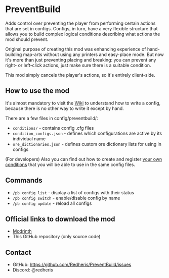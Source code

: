 # PreventBuild

Adds control over preventing the player from performing certain actions that are set in configs. Configs, in turn, have a very flexible structure that allows you to build complex logical conditions describing what actions the mod should prevent.

Original purpose of creating this mod was enhancing experience of hand-building map-arts without using any printers and easy-place mode. But now it's more than just preventing placing and breaking: you can prevent any right- or left-click actions, just make sure there is a suitable condition.

This mod simply cancels the player's actions, so it's entirely client-side.

## How to use the mod

It's almost mandatory to visit the [Wiki](https://github.com/Redheris/PreventBuild/wiki) to understand how to write a config, because there is no other way to write it except by hand.

There are a few files in config/preventbuild/:
- `conditions/` - contains config .cfg files
- `condition_configs.json` - defines which configurations are active by its individual name
- `ore_dictionaries.json` - defines custom ore dictionary lists for using in configs

(For developers) Also you can find out how to create and register [your own conditions](https://github.com/Redheris/PreventBuild/wiki/(For-deveolpers)-Condition-Registry) that you will be able to use in the same config files.

## Commands
- `/pb config list` - display a list of configs with their status
- `/pb config switch` <name> - enable/disable config by name
- `/pb config update` - reload all configs

## Official links to download the mod
- [Modrinth](https://modrinth.com/project/VYOvHxMm)
- This GitHub repository (only source code)

## Contact
- GitHub: https://github.com/Redheris/PreventBuild/issues
- Discord: @redheris
